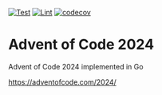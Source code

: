 [![Test](https://github.com/jmhobbs/advent-of-code-2024/actions/workflows/test.yml/badge.svg)](https://github.com/jmhobbs/advent-of-code-2024/actions/workflows/test.yml)
[![Lint](https://github.com/jmhobbs/advent-of-code-2024/actions/workflows/lint.yml/badge.svg)](https://github.com/jmhobbs/advent-of-code-2024/actions/workflows/lint.yml)
[![codecov](https://codecov.io/gh/jmhobbs/advent-of-code-2024/graph/badge.svg?token=lB0pPRBKpb)](https://codecov.io/gh/jmhobbs/advent-of-code-2024)

# Advent of Code 2024

Advent of Code 2024 implemented in Go

https://adventofcode.com/2024/
